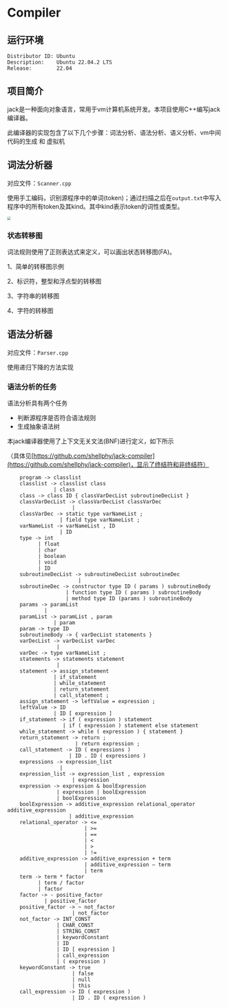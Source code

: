 # Compiler

## 运行环境

```shell
Distributor ID: Ubuntu
Description:    Ubuntu 22.04.2 LTS
Release:        22.04
```

## 项目简介

jack是一种面向对象语言，常用于vm计算机系统开发。本项目使用C++编写jack编译器。

此编译器的实现包含了以下几个步骤：词法分析、语法分析、语义分析、vm中间代码的生成 和 虚拟机

## 词法分析器

对应文件：`Scanner.cpp`

使用手工编码，识别源程序中的单词(token)；通过扫描之后在`output.txt`中写入程序中的所有token及其kind。其中kind表示token的词性或类型。

<img src="https://raw.githubusercontent.com/Sweet196/Picgo-images/main/problems/202305181923217.png" style="zoom: 50%;" />

### 状态转移图

词法规则使用了正则表达式来定义，可以画出状态转移图(FA)。

1、简单的转移图示例

2、标识符，整型和浮点型的转移图

3、字符串的转移图

4、字符的转移图

## 语法分析器

对应文件：`Parser.cpp`

使用递归下降的方法实现

### 语法分析的任务

语法分析具有两个任务

* 判断源程序是否符合语法规则
* 生成抽象语法树

本jack编译器使用了上下文无关文法(BNF)进行定义，如下所示

（具体见[https://github.com/shellphy/jack-compiler](https://github.com/shellphy/jack-compiler)，显示了终结符和非终结符）

```
    program -> classlist
    classlist -> classlist class
               | class
    class -> class ID { classVarDecList subroutineDecList }
    classVarDecList -> classVarDecList classVarDec
             	     |
    classVarDec -> static type varNameList ;
                 | field type varNameList ;
    varNameList -> varNameList , ID
                 | ID
    type -> int
          | float
          | char
          | boolean
          | void
          | ID
    subroutineDecList -> subroutineDecList subroutineDec
                       | 
    subroutineDec -> constructor type ID ( params ) subroutineBody
                   | function type ID ( params ) subroutineBody
                   | method type ID (params ) subroutineBody
    params -> paramList
            | 
    paramList -> paramList , param
               | param
    param -> type ID
    subroutineBody -> { varDecList statements }
    varDecList -> varDecList varDec
                | 
    varDec -> type varNameList ;
    statements -> statements statement
                | 
    statement -> assign_statement
               | if_statement
               | while_statement
               | return_statement
               | call_statement ;
    assign_statement -> leftValue = expression ; 
    leftValue -> ID
               | ID [ expression ]
    if_statement -> if ( expression ) statement
                  | if ( expression ) statement else statement
    while_statement -> while ( expression ) { statement }
    return_statement -> return ; 
                      | return expression ;
    call_statement -> ID ( expressions ) 
                    | ID . ID ( expressions )
    expressions -> expression_list
                 | 
    expression_list -> expression_list , expression
                     | expression
    expression -> expression & boolExpression
                | expression | boolExpression
                | boolExpression
    boolExpression -> additive_expression relational_operator additive_expression
                    | additive_expression
    relational_operator -> <= 
                         | >=
                         | ==
                         | <
                         | >
                         | !=
    additive_expression -> additive_expression + term
                         | additive_expression – term
                         | term    
    term -> term * factor
          | term / factor
          | factor
    factor -> - positive_factor
            | positive_factor
    positive_factor -> ~ not_factor
                     | not_factor
    not_factor -> INT_CONST
                | CHAR_CONST
                | STRING_CONST
                | keywordConstant
                | ID
                | ID [ expression ]
                | call_expression
                | ( expression )
    keywordConstant -> true
                     | false
                     | null
                     | this
    call_expression -> ID ( expression )
                     | ID . ID ( expression )
```
